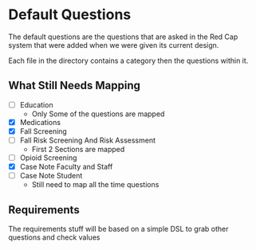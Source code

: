 # Default Questions

The default questions are the questions that are asked in the Red Cap system that were added when we were given its current design.


Each file in the directory contains a category then the questions within it.


## What Still Needs Mapping
- [ ] Education
  - Only Some of the questions are mapped
- [X] Medications
- [X] Fall Screening
- [ ] Fall Risk Screening And Risk Assessment
  - First 2 Sections are mapped
- [ ] Opioid Screening
- [X] Case Note Faculty and Staff
- [ ] Case Note Student
  - Still need to map all the time questions


## Requirements

The requirements stuff will be based on a simple DSL to grab other questions and check values

